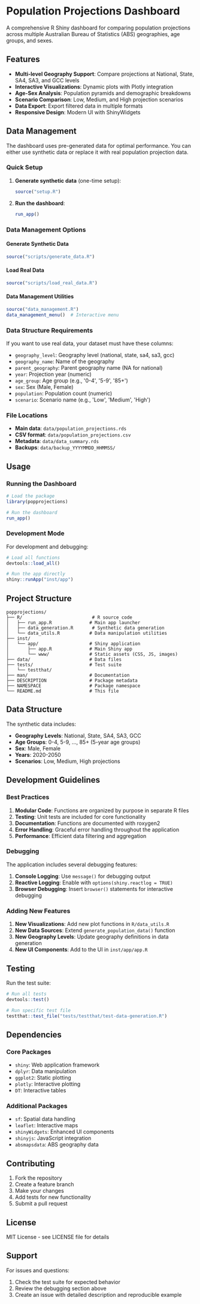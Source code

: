 # Population Projections Dashboard

A comprehensive R Shiny dashboard for comparing population projections across multiple Australian Bureau of Statistics (ABS) geographies, age groups, and sexes.

## Features

- **Multi-level Geography Support**: Compare projections at National, State, SA4, SA3, and GCC levels
- **Interactive Visualizations**: Dynamic plots with Plotly integration
- **Age-Sex Analysis**: Population pyramids and demographic breakdowns
- **Scenario Comparison**: Low, Medium, and High projection scenarios
- **Data Export**: Export filtered data in multiple formats
- **Responsive Design**: Modern UI with ShinyWidgets

## Data Management

The dashboard uses pre-generated data for optimal performance. You can either use synthetic data or replace it with real population projection data.

### Quick Setup

1. **Generate synthetic data** (one-time setup):
   ```r
   source("setup.R")
   ```

2. **Run the dashboard**:
   ```r
   run_app()
   ```

### Data Management Options

#### Generate Synthetic Data
```r
source("scripts/generate_data.R")
```

#### Load Real Data
```r
source("scripts/load_real_data.R")
```

#### Data Management Utilities
```r
source("data_management.R")
data_management_menu()  # Interactive menu
```

### Data Structure Requirements

If you want to use real data, your dataset must have these columns:

- `geography_level`: Geography level (national, state, sa4, sa3, gcc)
- `geography_name`: Name of the geography
- `parent_geography`: Parent geography name (NA for national)
- `year`: Projection year (numeric)
- `age_group`: Age group (e.g., '0-4', '5-9', '85+')
- `sex`: Sex (Male, Female)
- `population`: Population count (numeric)
- `scenario`: Scenario name (e.g., 'Low', 'Medium', 'High')

### File Locations

- **Main data**: `data/population_projections.rds`
- **CSV format**: `data/population_projections.csv`
- **Metadata**: `data/data_summary.rds`
- **Backups**: `data/backup_YYYYMMDD_HHMMSS/`

## Usage

### Running the Dashboard

```r
# Load the package
library(popprojections)

# Run the dashboard
run_app()
```

### Development Mode

For development and debugging:

```r
# Load all functions
devtools::load_all()

# Run the app directly
shiny::runApp("inst/app")
```

## Project Structure

```
popprojections/
├── R/                          # R source code
│   ├── run_app.R              # Main app launcher
│   ├── data_generation.R       # Synthetic data generation
│   └── data_utils.R           # Data manipulation utilities
├── inst/
│   └── app/                   # Shiny application
│       ├── app.R              # Main Shiny app
│       └── www/               # Static assets (CSS, JS, images)
├── data/                      # Data files
├── tests/                     # Test suite
│   └── testthat/
├── man/                       # Documentation
├── DESCRIPTION                # Package metadata
├── NAMESPACE                  # Package namespace
└── README.md                  # This file
```

## Data Structure

The synthetic data includes:

- **Geography Levels**: National, State, SA4, SA3, GCC
- **Age Groups**: 0-4, 5-9, ..., 85+ (5-year age groups)
- **Sex**: Male, Female
- **Years**: 2020-2050
- **Scenarios**: Low, Medium, High projections

## Development Guidelines

### Best Practices

1. **Modular Code**: Functions are organized by purpose in separate R files
2. **Testing**: Unit tests are included for core functionality
3. **Documentation**: Functions are documented with roxygen2
4. **Error Handling**: Graceful error handling throughout the application
5. **Performance**: Efficient data filtering and aggregation

### Debugging

The application includes several debugging features:

1. **Console Logging**: Use `message()` for debugging output
2. **Reactive Logging**: Enable with `options(shiny.reactlog = TRUE)`
3. **Browser Debugging**: Insert `browser()` statements for interactive debugging

### Adding New Features

1. **New Visualizations**: Add new plot functions in `R/data_utils.R`
2. **New Data Sources**: Extend `generate_population_data()` function
3. **New Geography Levels**: Update geography definitions in data generation
4. **New UI Components**: Add to the UI in `inst/app/app.R`

## Testing

Run the test suite:

```r
# Run all tests
devtools::test()

# Run specific test file
testthat::test_file("tests/testthat/test-data-generation.R")
```

## Dependencies

### Core Packages
- `shiny`: Web application framework
- `dplyr`: Data manipulation
- `ggplot2`: Static plotting
- `plotly`: Interactive plotting
- `DT`: Interactive tables

### Additional Packages
- `sf`: Spatial data handling
- `leaflet`: Interactive maps
- `shinyWidgets`: Enhanced UI components
- `shinyjs`: JavaScript integration
- `absmapsdata`: ABS geography data

## Contributing

1. Fork the repository
2. Create a feature branch
3. Make your changes
4. Add tests for new functionality
5. Submit a pull request

## License

MIT License - see LICENSE file for details

## Support

For issues and questions:
1. Check the test suite for expected behavior
2. Review the debugging section above
3. Create an issue with detailed description and reproducible example
